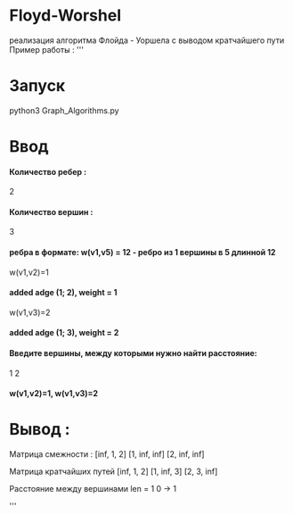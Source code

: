 # Floyd-Worshel
реализация алгоритма Флойда - Уоршела с выводом кратчайшего пути
Пример работы :
'''
# Запуск
python3 Graph_Algorithms.py    


# Ввод
#### Количество ребер :
2 
#### Количество вершин :
3
#### ребра в формате:   w(v1,v5) = 12 - ребро из 1 вершины в 5 длинной 12 

w(v1,v2)=1

#### added adge (1; 2), weight = 1

w(v1,v3)=2

#### added adge (1; 3), weight = 2

#### Введите вершины, между которыми нужно найти расстояние:

1 2

#### w(v1,v2)=1, w(v1,v3)=2

# Вывод :

Матрица смежности : 
[inf, 1, 2]
[1, inf, inf]
[2, inf, inf]

Матрица кратчайших путей
[inf, 1, 2]
[1, inf, 3]
[2, 3, inf]

Расстояние между вершинами
len =  1
0 -> 1

'''
